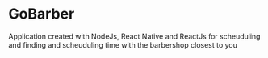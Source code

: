 # GoBarber
Application created with NodeJs, React Native and ReactJs for scheuduling and finding and scheuduling time with the barbershop closest to you
